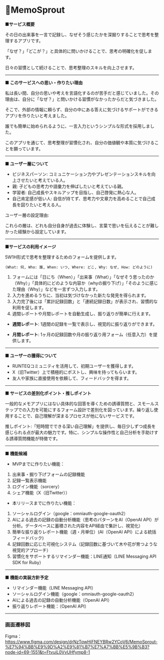 # 🌱MemoSprout


**■サービス概要**

その日の出来事を一言で記録し、なぜそう感じたかを深掘りすることで思考を整理するアプリです。

「なぜ？」「どこが？」と具体的に問いかけることで、思考の明確化を促します。

日々の習慣として続けることで、思考整理のスキルを向上させます。

---

**■ このサービスへの思い・作りたい理由**

私は長い間、自分の思いや考えを言語化するのが苦手だと感じていました。その理由は、自分に「なぜ？」と問いかける習慣がなかったからだと気づきました。

そこで、外部の情報に頼らず、自分の中にある答えに気づけるサポートができるアプリを作りたいと考えました。

誰でも簡単に始められるように、一言入力というシンプルな形式を採用しました。

このアプリを通じて、思考整理が習慣化され、自分の価値観や本質に気づけることを願っています。

---

**■ ユーザー層について**

- ビジネスパーソン: コミュニケーション力やプレゼンテーションスキルを向上させたいと考えている人。
- 親: 子どもの思考力や語彙力を伸ばしたいと考えている親。
- 学習者: 自己成長やスキルアップを目指し、自己啓発に熱心な人。
- 自己肯定感が低い人: 自信が持てず、思考力や文章力を高めることで自己成長を図りたいと考える人。
 
ユーザー層の設定理由:

これらの層は、どれも自分自身が過去に体験し、言葉で思いを伝えることが難しかった経験から設定しています。

---

**■サービスの利用イメージ**

5W1H形式で思考を整理するためのフォームを提供します。

`(What: 何, Who: 誰, When: いつ, Where: どこ, Why: なぜ, How: どのように)`

1. フォームには「日にち（When）」「出来事（What）」「なぜそう思ったのか（Why）」「具体的にどのような内容か（whyの掘り下げ）」「そのように感じた理由（Why）」などを一言ずつ入力します。
2. 入力を進めるうちに、当初は気づけなかった新たな発見を得られます。
3. 入力完了後には「累計記録回数」と「連続記録日数」が表示され、習慣的な利用を促します。
4. 週間レポートや月間レポートを自動生成し、振り返りが簡単に行えます。

  - **週間レポート**: 1週間の記録を一覧で表示し、視覚的に振り返りができます。

  - **月間レポート**: 1ヶ月の記録回数や月の振り返り用フォーム（任意入力）を提供します。

---

**■ ユーザーの獲得について**

- RUNTEQコミュニティを活用して、初期ユーザーを獲得します。
- X（旧Twitter）上で積極的にポストし、興味を持ってもらいます。
- 友人や家族に直接使用を依頼して、フィードバックを得ます。

---

**■ サービスの差別化ポイント・推しポイント**

一般的なメモアプリにはない具体的な回答を導くための誘導質問と、スモールステップでの入力を可能にするフォーム設計で差別化を図っています。繰り返し使用することで、自己理解が深まるプロセスが他にないサービスです。

推しポイント:「短時間でできる深い自己理解」を提供し、毎日少しずつ成長を感じられる点が最大の魅力です。特に、シンプルな操作性と自己分析を手助けする誘導質問機能が特徴です。

---

**■ 機能候補**

- MVPまでに作りたい機能：
1. 出来事・掘り下げフォームの記録機能
2. 記録一覧表示機能
3. ログイン機能（sorcery）
4. シェア機能（X（旧Twitter））

- 本リリースまでに作りたい機能：
1. ソーシャルログイン（google：omniauth-google-oauth2）
2. AIによる過去の記録の自動分析機能（思考のパターンをAI（OpenAI API）が分析。データベースに蓄積された内容をAPI経由で集計し、視覚化）
3. 簡単な振り返りレポート機能（週・月単位）(AI（OpenAI API）による統括フィードバック)
4. 記録回数に応じた可視化システム（記録回数に基づいて木や花が育つような視覚的アプローチ）
5. 習慣化をサポートするリマインダー機能：LINE通知（LINE Messaging API SDK for Ruby）

---

**■ 機能の実装方針予定**
- リマインダー機能（LINE Messaging API）
- ソーシャルログイン機能（google：omniauth-google-oauth2）
- AIによる過去の記録の自動分析機能（OpenAI API）
- 振り返りレポート機能：（OpenAI API）
  
---

### 画面遷移図
Figma：https://www.figma.com/design/drNzTqwHiFNEYBRw2YCoV6/MemoSprout-%E7%94%BB%E9%9D%A2%E9%81%B7%E7%A7%BB%E5%9B%B3?node-id=69-1551&t=FtvuiL0VvUHfymp8-1
